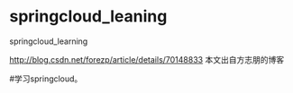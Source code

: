 # springcloud_leaning
springcloud_learning


 http://blog.csdn.net/forezp/article/details/70148833 本文出自方志朋的博客
 
 
 #学习springcloud。
